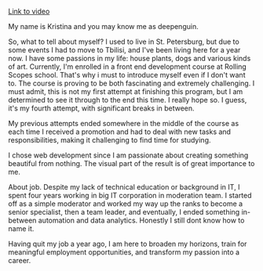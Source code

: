 [Link to video](https://youtu.be/ZnamSU-RRHM)

My name is Kristina and you may know me as deepenguin.

So, what to tell about myself? I used to live in St. Petersburg, but due to some events I had to move to Tbilisi, and I've been living here for a year now.
I have some passions in my life: house plants, dogs and various kinds of art.
Currently, I'm enrolled in a front end development course at Rolling Scopes school. That's why i must to introduce myself even if I don't want to. The course is proving to be both fascinating and extremely challenging. I must admit, this is not my first attempt at finishing this program, but I am determined to see it through to the end this time. I really hope so. I guess,  it's my fourth attempt, with significant breaks in between.

My previous attempts ended somewhere in the middle of the course as each time I received a promotion and had to deal with new tasks and  responsibilities, making it challenging to find time for studying.

I chose web development since I am passionate about creating something  beautiful from nothing. The visual part of the result  is of great importance to me.

About job. Despite my lack of technical education or background in IT, I spent four years working in big IT corporation in moderation team. I started off as a simple moderator and worked my way up the ranks to become a senior specialist, then a team leader, and eventually, I ended something in-between automation and data analytics. Honestly I still dont know how to name it.

Having quit my job a year ago, I am here to broaden my horizons, train for meaningful employment opportunities, and transform my passion into a career.
